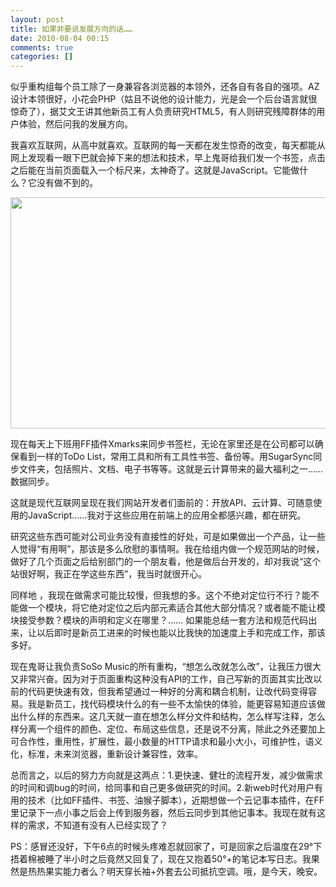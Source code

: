 ```yaml
---
layout: post
title: 如果非要说发展方向的话……
date: 2010-08-04 00:15
comments: true
categories: []
---
```

似乎重构组每个员工除了一身兼容各浏览器的本领外，还各自有各自的强项。AZ设计本领很好，小花会PHP（姑且不说他的设计能力，光是会一个后台语言就很惊奇了），据艾文王讲其他新员工有人负责研究HTML5，有人则研究残障群体的用户体验，然后问我的发展方向。

我喜欢互联网，从高中就喜欢。互联网的每一天都在发生惊奇的改变，每天都能从网上发现看一眼下巴就会掉下来的想法和技术，早上鬼哥给我们发一个书签，点击之后能在当前页面载入一个标尺来，太神奇了。这就是JavaScript。它能做什么？它没有做不到的。

<img class="aligncenter size-full wp-image-45" title="2010-8-3 23-41-59" src="http://yuguo.github.com/blog/files/2010/08/2010-8-3-23-41-59.png" alt="" width="618" height="370" />

现在每天上下班用FF插件Xmarks来同步书签栏，无论在家里还是在公司都可以确保看到一样的ToDo List，常用工具和所有工具性书签、备份等。用SugarSync同步文件夹，包括照片、文档、电子书等等。这就是云计算带来的最大福利之一……数据同步。

这就是现代互联网呈现在我们网站开发者们面前的：开放API、云计算、可随意使用的JavaScript……我对于这些应用在前端上的应用全都感兴趣，都在研究。

研究这些东西可能对公司业务没有直接性的好处，可是如果做出一个产品，让一些人觉得“有用啊”，那该是多么欣慰的事情啊。我在给组内做一个规范网站的时候，做好了几个页面之后给别部门的一个朋友看，他是做后台开发的，却对我说“这个站很好啊，我正在学这些东西”，我当时就很开心。

同样地 ，我现在做需求可能比较慢，但我想的多。这个不绝对定位行不行？能不能做一个模块，将它绝对定位之后内部元素适合其他大部分情况？或者能不能让模块接受参数？模块的声明和定义在哪里？…… 如果能总结一套方法和规范代码出来，让以后即时是新员工进来的时候也能以比我快的加速度上手和完成工作，那该多好。

现在鬼哥让我负责SoSo Music的所有重构，“想怎么改就怎么改”，让我压力很大又非常兴奋。因为对于页面重构这种没有API的工作，自己写新的页面其实比改以前的代码更快速有效，但我希望通过一种好的分离和耦合机制，让改代码变得容易。我是新员工，找代码模块什么的有一些不太愉快的体验，能更容易知道应该做出什么样的东西来。这几天就一直在想怎么样分文件和结构，怎么样写注释，怎么样分离一个组件的颜色、定位、布局这些信息，还是说不分离，除此之外还要加上可合作性，重用性，扩展性，最小数量的HTTP请求和最小大小，可维护性，语义化，标准，未来浏览器，重新设计兼容性，效率。

总而言之，以后的努力方向就是这两点：1.更快速、健壮的流程开发，减少做需求的时间和调bug的时间，给同事和自己更多做研究的时间。2.新web时代对用户有用的技术（比如FF插件、书签、油猴子脚本），近期想做一个云记事本插件，在FF里记录下一点小事之后会上传到服务器，然后云同步到其他记事本。我现在就有这样的需求，不知道有没有人已经实现了？

PS：感冒还没好，下午6点的时候头疼难忍就回家了，可是回家之后温度在29°下捂着棉被睡了半小时之后竟然又回复了，现在又抱着50°+的笔记本写日志。我果然是热热果实能力者么？明天穿长袖+外套去公司抵抗空调。哦，是今天，晚安。
